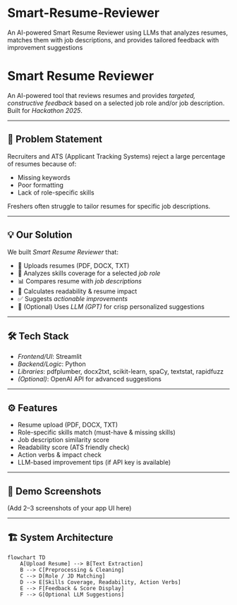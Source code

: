 # Smart-Resume-Reviewer
An AI-powered Smart Resume Reviewer using LLMs that analyzes resumes, matches them with job descriptions, and provides tailored feedback with improvement suggestions
# Smart Resume Reviewer

An AI-powered tool that reviews resumes and provides *targeted, constructive feedback* based on a selected job role and/or job description.  
Built for *Hackathon 2025*.

---

## 🚀 Problem Statement
Recruiters and ATS (Applicant Tracking Systems) reject a large percentage of resumes because of:
- Missing keywords
- Poor formatting
- Lack of role-specific skills

Freshers often struggle to tailor resumes for specific job descriptions.

---

## 💡 Our Solution
We built *Smart Resume Reviewer* that:
- 📂 Uploads resumes (PDF, DOCX, TXT)  
- 🎯 Analyzes skills coverage for a selected *job role*  
- 📊 Compares resume with *job descriptions*  
- 📖 Calculates readability & resume impact  
- ✅ Suggests *actionable improvements*  
- 🤖 (Optional) Uses *LLM (GPT)* for crisp personalized suggestions  

---

## 🛠 Tech Stack
- *Frontend/UI*: Streamlit  
- *Backend/Logic*: Python  
- *Libraries*: pdfplumber, docx2txt, scikit-learn, spaCy, textstat, rapidfuzz  
- *(Optional)*: OpenAI API for advanced suggestions  

---

## ⚙ Features
- Resume upload (PDF, DOCX, TXT)  
- Role-specific skills match (must-have & missing skills)  
- Job description similarity score  
- Readability score (ATS friendly check)  
- Action verbs & impact check  
- LLM-based improvement tips (if API key is available)  

---

## 📸 Demo Screenshots
(Add 2–3 screenshots of your app UI here)

---

## 🏗 System Architecture
```mermaid
flowchart TD
    A[Upload Resume] --> B[Text Extraction]
    B --> C[Preprocessing & Cleaning]
    C --> D[Role / JD Matching]
    D --> E[Skills Coverage, Readability, Action Verbs]
    E --> F[Feedback & Score Display]
    F --> G[Optional LLM Suggestions]
